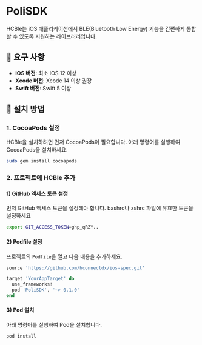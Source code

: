 # PoliSDK

HCBle는 iOS 애플리케이션에서 BLE(Bluetooth Low Energy) 기능을 간편하게 통합할 수 있도록 지원하는 라이브러리입니다.

## 📌 요구 사항

- **iOS 버전**: 최소 iOS 12 이상
- **Xcode 버전**: Xcode 14 이상 권장
- **Swift 버전**: Swift 5 이상

## 🔧 설치 방법

### 1. CocoaPods 설정

HCBle을 설치하려면 먼저 CocoaPods이 필요합니다. 아래 명령어를 실행하여 CocoaPods을 설치하세요.

```bash
sudo gem install cocoapods
```

### 2. 프로젝트에 HCBle 추가

#### 1) GitHub 액세스 토큰 설정

먼저 GitHub 액세스 토큰을 설정해야 합니다. bashrc나 zshrc 파일에 유효한 토큰을 설정하세요

```bash
export GIT_ACCESS_TOKEN=ghp_qRZY..
```

#### 2) Podfile 설정

프로젝트의 `Podfile`을 열고 다음 내용을 추가하세요.

```ruby
source 'https://github.com/hconnectdx/ios-spec.git'

target 'YourAppTarget' do
  use_frameworks!
  pod 'PoliSDK', '~> 0.1.0'
end
```

#### 3) Pod 설치

아래 명령어를 실행하여 Pod을 설치합니다.

```bash
pod install
```
